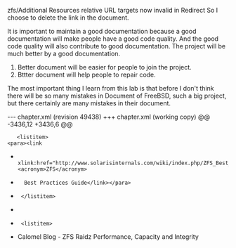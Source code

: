 zfs/Additional Resources relative URL targets now invalid in Redirect
So I choose to delete the link in the document.

It is important to maintain a good documentation because a good documentation will make people have a good code quality.
And the good code quality will also contribute to good documentation. The project will be much better by a good documentation.

1. Better document will be easier for people to join the project.
2. Bttter document will help people to repair code.

The most important thing I learn from this lab is that before I don't think there will be so many mistakes in Document of 
FreeBSD, such a big project, but there certainly are many mistakes in their document.








--- chapter.xml	(revision 49438)
+++ chapter.xml	(working copy)
@@ -3436,12 +3436,6 @@
 
       <listitem>
 	<para><link
-	    xlink:href="http://www.solarisinternals.com/wiki/index.php/ZFS_Best_Practices_Guide"><acronym>ZFS</acronym>
-	    Best Practices Guide</link></para>
-      </listitem>
-
-      <listitem>
-	<para><link
 	    xlink:href="https://calomel.org/zfs_raid_speed_capacity.html">Calomel
 	    Blog - <acronym>ZFS</acronym> Raidz Performance, Capacity
 	    and Integrity</link></para>
